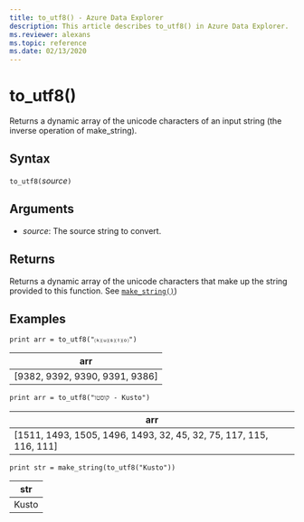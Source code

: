 ```yaml
---
title: to_utf8() - Azure Data Explorer
description: This article describes to_utf8() in Azure Data Explorer.
ms.reviewer: alexans
ms.topic: reference
ms.date: 02/13/2020
---
```

# to_utf8()

Returns a dynamic array of the unicode characters of an input string (the inverse operation of make_string).

## Syntax

`to_utf8(`*source*`)`

## Arguments

* *source*: The source string to convert.

## Returns

Returns a dynamic array of the unicode characters that make up the string provided to this function.
See [`make_string()`](unicode_codepoints_to_stringfunction.md))

## Examples

```kusto
print arr = to_utf8("⒦⒰⒮⒯⒪")
```

|arr|
|---|
|[9382, 9392, 9390, 9391, 9386]|

```kusto
print arr = to_utf8("קוסטו - Kusto")
```

|arr|
|---|
|[1511, 1493, 1505, 1496, 1493, 32, 45, 32, 75, 117, 115, 116, 111]|

```kusto
print str = make_string(to_utf8("Kusto"))
```

|str|
|---|
|Kusto|
